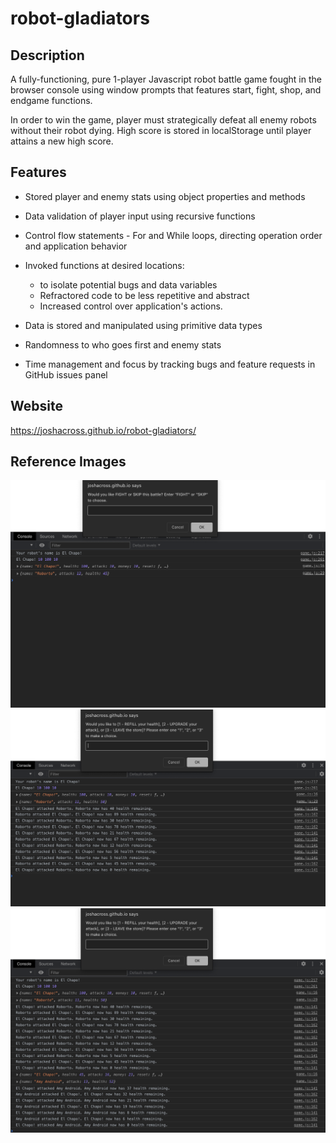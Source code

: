 # robot-gladiators

## Description
A fully-functioning, pure 1-player Javascript robot battle game fought in the browser console using window prompts that features start, fight, shop, and endgame functions.

In order to win the game, player must strategically defeat all enemy robots without their robot dying. High score is stored in localStorage until player attains a new high score. 

## Features

* Stored player and enemy stats using object properties and methods

* Data validation of player input using recursive functions

* Control flow statements - For and While loops, directing operation order and application behavior

* Invoked functions at desired locations:
    * to isolate potential bugs and data variables
    * Refractored code to be less repetitive and abstract
    * Increased control over application's actions.

* Data is stored and manipulated using primitive data types

* Randomness to who goes first and enemy stats

* Time management and focus by tracking bugs and feature requests in GitHub issues panel

## Website
https://joshacross.github.io/robot-gladiators/
## Reference Images
<img src="./assets/images/robotgladiators - startgame.png">
<img src="./assets/images/robotgladiators-shop.png">
<img src="assets/images/robotgladiators - endgame.png">